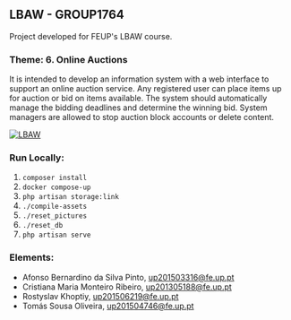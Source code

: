 ## LBAW - GROUP1764   
   
Project developed for FEUP's LBAW course.
   
### Theme: 6. Online Auctions   

It is intended to develop an information system with a web interface to support an online auction service. Any registered user can place items up for auction or bid on items available. The system should automatically manage the bidding deadlines and determine the winning bid. System managers are allowed to stop auction block accounts or delete content.

[![LBAW](https://i.imgur.com/uZKO08L.png)](https://vimeo.com/272700034)
   
### Run Locally:
1. `composer install`
2. `docker compose-up`
3. `php artisan storage:link`
4. `./compile-assets`
5. `./reset_pictures`
6. `./reset_db`
7. `php artisan serve`
   
 
### Elements:   
 * Afonso Bernardino da Silva Pinto, up201503316@fe.up.pt
 * Cristiana Maria Monteiro Ribeiro, up201305188@fe.up.pt
 * Rostyslav Khoptiy, up201506219@fe.up.pt	
 * Tomás Sousa Oliveira, up201504746@fe.up.pt
